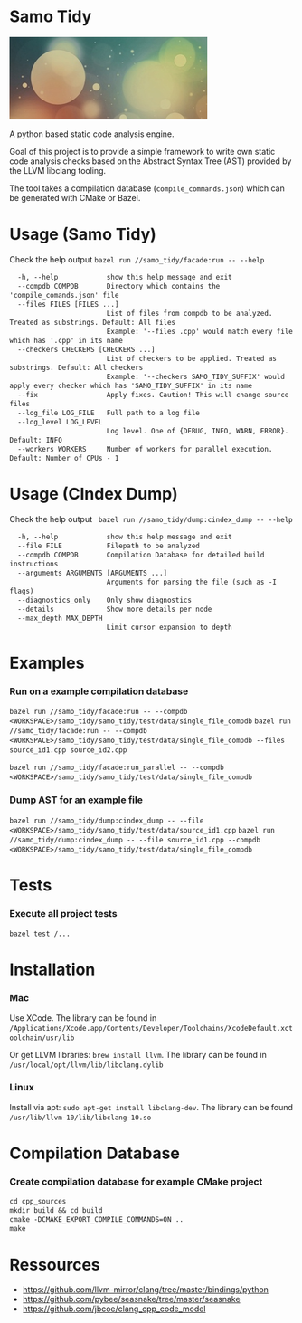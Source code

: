 # Samo Tidy
![samo_tidy](ressources/samo_tidy.jpg)

A python based static code analysis engine.

Goal of this project is to provide a simple framework to write own static code analysis checks based on the Abstract Syntax Tree (AST) provided by the LLVM libclang tooling.

The tool takes a compilation database (`compile_commands.json`) which can be generated with CMake or Bazel.

# Usage (Samo Tidy)
Check the help output
`bazel run //samo_tidy/facade:run -- --help`

````
  -h, --help            show this help message and exit
  --compdb COMPDB       Directory which contains the 'compile_comands.json' file
  --files FILES [FILES ...]
                        List of files from compdb to be analyzed. Treated as substrings. Default: All files
                        Example: '--files .cpp' would match every file which has '.cpp' in its name
  --checkers CHECKERS [CHECKERS ...]
                        List of checkers to be applied. Treated as substrings. Default: All checkers
                        Example: '--checkers SAMO_TIDY_SUFFIX' would apply every checker which has 'SAMO_TIDY_SUFFIX' in its name
  --fix                 Apply fixes. Caution! This will change source files
  --log_file LOG_FILE   Full path to a log file
  --log_level LOG_LEVEL
                        Log level. One of {DEBUG, INFO, WARN, ERROR}. Default: INFO
  --workers WORKERS     Number of workers for parallel execution. Default: Number of CPUs - 1
````

# Usage (CIndex Dump)
Check the help output
` bazel run //samo_tidy/dump:cindex_dump -- --help`

````
  -h, --help            show this help message and exit
  --file FILE           Filepath to be analyzed
  --compdb COMPDB       Compilation Database for detailed build instructions
  --arguments ARGUMENTS [ARGUMENTS ...]
                        Arguments for parsing the file (such as -I flags)
  --diagnostics_only    Only show diagnostics
  --details             Show more details per node
  --max_depth MAX_DEPTH
                        Limit cursor expansion to depth
````

# Examples
### Run on a example compilation database
`bazel run //samo_tidy/facade:run -- --compdb <WORKSPACE>/samo_tidy/samo_tidy/test/data/single_file_compdb`
`bazel run //samo_tidy/facade:run -- --compdb <WORKSPACE>/samo_tidy/samo_tidy/test/data/single_file_compdb --files source_id1.cpp source_id2.cpp`

`bazel run //samo_tidy/facade:run_parallel -- --compdb <WORKSPACE>/samo_tidy/samo_tidy/test/data/single_file_compdb`

### Dump AST for an example file
`bazel run //samo_tidy/dump:cindex_dump -- --file <WORKSPACE>/samo_tidy/samo_tidy/test/data/source_id1.cpp`
`bazel run //samo_tidy/dump:cindex_dump -- --file source_id1.cpp --compdb <WORKSPACE>/samo_tidy/samo_tidy/test/data/single_file_compdb`

# Tests
### Execute all project tests
`bazel test /...`

# Installation
### Mac
Use XCode. The library can be found in `/Applications/Xcode.app/Contents/Developer/Toolchains/XcodeDefault.xctoolchain/usr/lib`

Or get LLVM libraries: `brew install llvm`. The library can be found in `/usr/local/opt/llvm/lib/libclang.dylib`

### Linux
Install via apt: `sudo apt-get install libclang-dev`. The library can be found `/usr/lib/llvm-10/lib/libclang-10.so`

# Compilation Database
### Create compilation database for example CMake project
````
cd cpp_sources
mkdir build && cd build
cmake -DCMAKE_EXPORT_COMPILE_COMMANDS=ON ..
make
````

# Ressources
* https://github.com/llvm-mirror/clang/tree/master/bindings/python
* https://github.com/pybee/seasnake/tree/master/seasnake
* https://github.com/jbcoe/clang_cpp_code_model
